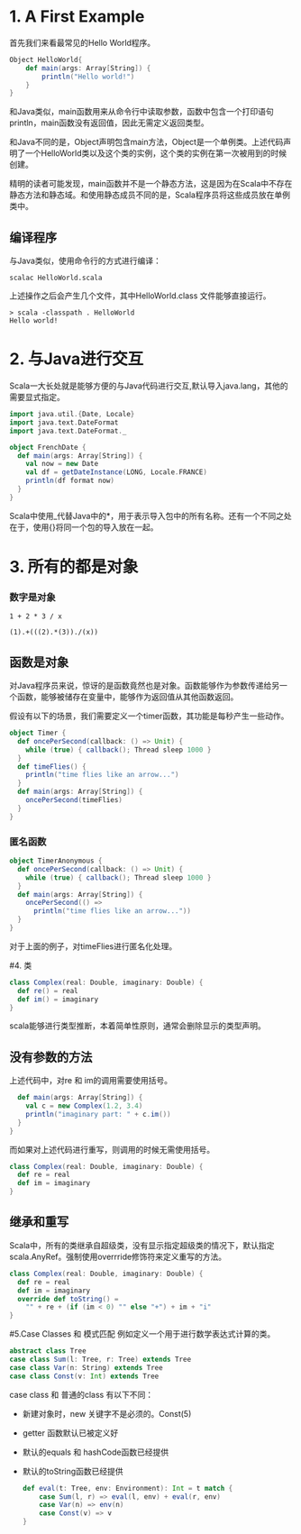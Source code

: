 # 1. A First Example

首先我们来看最常见的Hello World程序。

```scala
Object HelloWorld{
    def main(args: Array[String]) {
        println("Hello world!")
    }
}
```

和Java类似，main函数用来从命令行中读取参数，函数中包含一个打印语句println，main函数没有返回值，因此无需定义返回类型。

和Java不同的是，Object声明包含main方法，Object是一个单例类。上述代码声明了一个HelloWorld类以及这个类的实例，这个类的实例在第一次被用到的时候创建。

精明的读者可能发现，main函数并不是一个静态方法，这是因为在Scala中不存在静态方法和静态域。和使用静态成员不同的是，Scala程序员将这些成员放在单例类中。

## 编译程序

与Java类似，使用命令行的方式进行编译：

```
scalac HelloWorld.scala
```

上述操作之后会产生几个文件，其中HelloWorld.class 文件能够直接运行。

```
> scala -classpath . HelloWorld
Hello world!
```

# 2. 与Java进行交互

Scala一大长处就是能够方便的与Java代码进行交互,默认导入java.lang，其他的需要显式指定。

```scala
import java.util.{Date, Locale}
import java.text.DateFormat
import java.text.DateFormat._

object FrenchDate {
  def main(args: Array[String]) {
    val now = new Date
    val df = getDateInstance(LONG, Locale.FRANCE)
    println(df format now)
  }
}

```

Scala中使用_代替Java中的*，用于表示导入包中的所有名称。还有一个不同之处在于，使用{}将同一个包的导入放在一起。

# 3. 所有的都是对象

### 数字是对象

```
1 + 2 * 3 / x

(1).+(((2).*(3))./(x))
```

## 函数是对象

对Java程序员来说，惊讶的是函数竟然也是对象。函数能够作为参数传递给另一个函数，能够被储存在变量中，能够作为返回值从其他函数返回。

假设有以下的场景，我们需要定义一个timer函数，其功能是每秒产生一些动作。

```scala
object Timer {
  def oncePerSecond(callback: () => Unit) {
    while (true) { callback(); Thread sleep 1000 }
  }
  def timeFlies() {
    println("time flies like an arrow...")
  }
  def main(args: Array[String]) {
    oncePerSecond(timeFlies)
  }
}
```

### 匿名函数

```scala
object TimerAnonymous {
  def oncePerSecond(callback: () => Unit) {
    while (true) { callback(); Thread sleep 1000 }
  }
  def main(args: Array[String]) {
    oncePerSecond(() =>
      println("time flies like an arrow..."))
  }
}
```

对于上面的例子，对timeFlies进行匿名化处理。

#4. 类

```scala
class Complex(real: Double, imaginary: Double) {
  def re() = real
  def im() = imaginary
}
```

scala能够进行类型推断，本着简单性原则，通常会删除显示的类型声明。

## 没有参数的方法

上述代码中，对re 和 im的调用需要使用括号。

```scala
  def main(args: Array[String]) {
    val c = new Complex(1.2, 3.4)
    println("imaginary part: " + c.im())
  }
}
```

而如果对上述代码进行重写，则调用的时候无需使用括号。

```scala
class Complex(real: Double, imaginary: Double) {
  def re = real
  def im = imaginary
}
```

## 继承和重写

Scala中，所有的类继承自超级类，没有显示指定超级类的情况下，默认指定scala.AnyRef。强制使用overrride修饰符来定义重写的方法。

```scala
class Complex(real: Double, imaginary: Double) {
  def re = real
  def im = imaginary
  override def toString() =
    "" + re + (if (im < 0) "" else "+") + im + "i"
}
```

#5.Case Classes 和 模式匹配
例如定义一个用于进行数学表达式计算的类。

```scala
abstract class Tree
case class Sum(l: Tree, r: Tree) extends Tree
case class Var(n: String) extends Tree
case class Const(v: Int) extends Tree
```

case class 和 普通的class 有以下不同：

* 新建对象时，new 关键字不是必须的。Const(5)

* getter 函数默认已被定义好

* 默认的equals 和 hashCode函数已经提供

* 默认的toString函数已经提供

  ```scala
  def eval(t: Tree, env: Environment): Int = t match {
      case Sum(l, r) => eval(l, env) + eval(r, env)
      case Var(n) => env(n)
      case Const(v) => v
  }
  ```

    